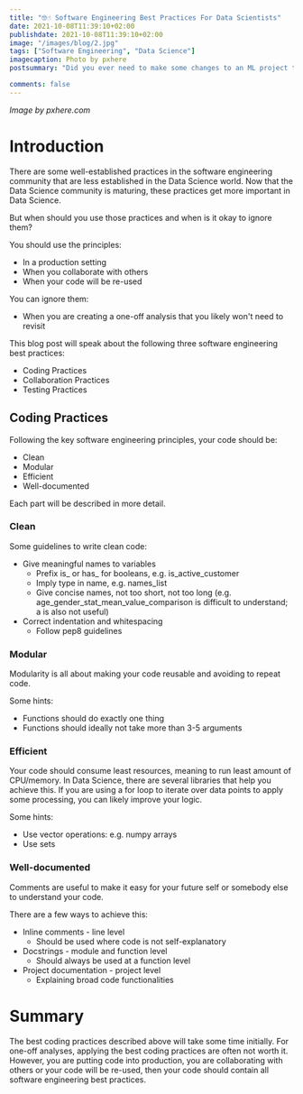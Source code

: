 ```yaml
---
title: "🤓☝ Software Engineering Best Practices For Data Scientists"
date: 2021-10-08T11:39:10+02:00
publishdate: 2021-10-08T11:39:10+02:00
image: "/images/blog/2.jpg"
tags: ["Software Engineering", "Data Science"]
imagecaption: Photo by pxhere
postsummary: "Did you ever need to make some changes to an ML project that you worked on a long time ago? Very likely it was not a pleasant experience."

comments: false
---
```

*Image by pxhere.com*

# Introduction

There are some well-established practices in the software engineering community that are less established in the Data Science world. 
Now that the Data Science community is maturing, these practices get more important in Data Science. 

But when should you use those practices and when is it okay to ignore them? 

You should use the principles:
- In a production setting
- When you collaborate with others
- When your code will be re-used

You can ignore them:
- When you are creating a one-off analysis that you likely won't need to revisit

This blog post will speak about the following three software engineering best practices:
- Coding Practices
- Collaboration Practices
- Testing Practices

## Coding Practices
Following the key software engineering principles, your code should be:
- Clean
- Modular
- Efficient
- Well-documented

Each part will be described in more detail. 

### Clean
Some guidelines to write clean code:
- Give meaningful names to variables
  - Prefix is_ or has_ for booleans, e.g. is_active_customer
  - Imply type in name, e.g. names_list
  - Give concise names, not too short, not too long (e.g. age_gender_stat_mean_value_comparison is difficult to understand; a is also not useful)
- Correct indentation and whitespacing
    - Follow pep8 guidelines

### Modular
Modularity is all about making your code reusable and avoiding to repeat code. 

Some hints:
- Functions should do exactly one thing
- Functions should ideally not take more than 3-5 arguments

### Efficient
Your code should consume least resources, meaning to run least amount of CPU/memory. In Data Science, there are several libraries that help you achieve this. If you are using a for loop to iterate over data points to apply some processing, you can likely improve your logic. 

Some hints: 
- Use vector operations: e.g. numpy arrays
- Use sets

### Well-documented
Comments are useful to make it easy for your future self or somebody else to understand your code. 

There are a few ways to achieve this:
- Inline comments - line level
   - Should be used where code is not self-explanatory
- Docstrings - module and function level
   - Should always be used at a function level
- Project documentation - project level
   - Explaining broad code functionalities


# Summary
The best coding practices described above will take some time initially. For one-off analyses, applying the best coding practices are often not worth it. However, you are putting code into production, you are collaborating with others or your code will be re-used, then your code should contain all software engineering best practices. 